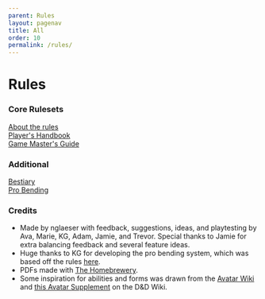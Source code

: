 ```yaml
---
parent: Rules
layout: pagenav
title: All
order: 10
permalink: /rules/
---
```


# Rules

### Core Rulesets
[About the rules](/rules/about)  
[Player's Handbook](/rules/phb/general)  
[Game Master's Guide](/rules/gmg)

### Additional
[Bestiary](/rules/bestiary)  
[Pro Bending](/rules/pro-bending)

### Credits
<!-- Homebrewery Link: https://homebrewery.naturalcrit.com/edit/vP9MXg6ODF -->
- Made by nglaeser with feedback, suggestions, ideas, and playtesting by Ava, Marie, KG, Adam, Jamie, and Trevor. Special thanks to Jamie for extra balancing feedback and several feature ideas.
- Huge thanks to KG for developing the pro bending system, which was based off the rules <a target="_blank" href="https://avatar.fandom.com/wiki/Pro-bending">here</a>.
- PDFs made with <a target="_blank" href="https://homebrewery.naturalcrit.com">The Homebrewery</a>.
- Some inspiration for abilities and forms was drawn from the <a target="_blank" href="https://avatar.fandom.com/wiki/Avatar_Wiki">Avatar Wiki</a> and <a target="_blank" href="https://www.dandwiki.com/wiki/5e_Classes_(Avatar_Supplement)">this Avatar Supplement</a> on the D&D Wiki.